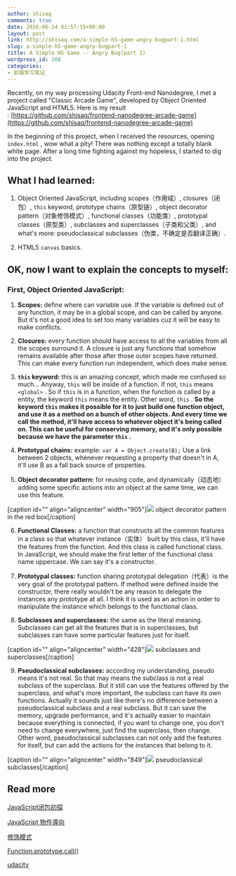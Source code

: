 ```yaml
---
author: shisaq
comments: true
date: 2016-06-14 01:57:15+00:00
layout: post
link: http://shisaq.com/a-simple-h5-game-angry-bugpart-1.html
slug: a-simple-h5-game-angry-bugpart-1
title: A Simple H5 Game -- Angry Bug(part 1)
wordpress_id: 168
categories:
- 前端学习笔记
---
```


Recently, on my way processing Udacity Front-end Nanodegree, I met a project called "Classic Arcade Game", developed by Object Oriented JavaScript and HTML5. Here is my result : [https://github.com/shisaq/frontend-nanodegree-arcade-game](https://github.com/shisaq/frontend-nanodegree-arcade-game)

In the beginning of this project, when I received the resources, opening `index.html` , wow what a pity! There was nothing except a totally blank white page. After a long time fighting against my hopeless, I started to dig into the project.


## What I had learned:





 	
  1. Object Oriented JavaScript, including scopes（作用域）, closures（闭包）, `this` keyword, prototype chains（原型链）, object decorator pattern（对象修饰模式）, functional classes（功能类）, prototypal classes（原型类）, subclasses and superclasses（子类和父类）, and what's more: pseudoclassical subclasses（伪类，不确定是否翻译正确）.

 	
  2. HTML5 `canvas` basics.




## OK, now I want to explain the concepts to myself:




### First, Object Oriented JavaScript:





 	
  1. **Scopes:** define where can variable use. If the variable is defined out of any function, it may be in a global scope, and can be called by anyone. But it's not a good idea to set too many variables cuz it will be easy to make conflicts.

 	
  2. **Closures:** every function should have access to all the variables from all the scopes surround it. A closure is just any functions that somehow remains available after those after those outer scopes have returned. This can make every function run independent, which does make sense.

 	
  3. **`this` keyword:** this is an amazing concept, which made me confused so much... Anyway, `this` will be inside of a function. If not, `this` means `<global>` . So if `this` is in a function, when the function is called by a entity, the keyword `this` means the entity. Other word, `this` . **So the keyword `this` makes it possible for it to just build one function object, and use it as a method on a bunch of other objects. And every time we call the method, it'll have access to whatever object it's being called on. This can be useful for conserving memory, and it's only possible because we have the parameter `this` .**

 	
  4. **Prototypal chains:** example: `var A = Object.create(B);` Use a link between 2 objects, whenever requesting a property that doesn't in A, it'll use B as a fall back source of properties.

 	
  5. **Object decorator pattern:** for reusing code, and dynamically（动态地） adding some specific actions into an object at the same time, we can use this feature.

[caption id="" align="aligncenter" width="905"]![](http://7xpx1z.com1.z0.glb.clouddn.com/Snip20160613_11.png) object decorator pattern in the red box[/caption]

 	
  6. **Functional Classes:** a function that constructs all the common features in a class so that whatever instance（实体） built by this class, it'll have the features from the function. And this class is called functional class. In JavaScript, we should make the first letter of the functional class name uppercase. We can say it's a constructor.

 	
  7. **Prototypal classes:** function sharing prototypal delegation（代表）is the very goal of the prototypal pattern. If method were defined inside the constructor, there really wouldn't be any reason to delegate the instances any prototype at all. I think it is used as an action in order to manipulate the instance which belongs to the functional class.

 	
  8. **Subclasses and superclasses:** the same as the literal meaning. Subclasses can get all the features that is in superclasses, but subclasses can have some particular features just for itself.

[caption id="" align="aligncenter" width="428"]![](http://7xpx1z.com1.z0.glb.clouddn.com/Snip20160613_12.png) subclasses and superclasses[/caption]

 	
  9. **Pseudoclassical subclasses:** according my understanding, pseudo means it's not real. So that may means the subclass is not a real subclass of the superclass. But it still can use the features offered by the superclass, and what's more important, the subclass can have its own functions. Actually it sounds just like there's no difference between a pseudoclassical subclass and a real subclass. But it can save the memory, upgrade performance, and it's actually easier to maintain because everything is connected, if you want to change one, you don't need to change everywhere, just find the superclass, then change. Other word, pseudoclassical subclasses can not only add the features for itself, but can add the actions for the instances that belong to it.

[caption id="" align="aligncenter" width="849"]![](http://7xpx1z.com1.z0.glb.clouddn.com/Snip20160613_13.png) pseudoclassical subclasses[/caption]




## Read more


[JavaScript闭包初探](https://segmentfault.com/a/1190000004093058)

[JavaScript 物件導向](https://medium.com/@chisuan/javascript-%E7%89%A9%E4%BB%B6%E5%B0%8E%E5%90%91-118c7a1a399d#.pwdja989h)

[修饰模式](https://zh.wikipedia.org/wiki/%E4%BF%AE%E9%A5%B0%E6%A8%A1%E5%BC%8F)

[Function.prototype.call()](https://developer.mozilla.org/en-US/docs/Web/JavaScript/Reference/Global_Objects/Function/call)

[udacity](https://www.udacity.com)
